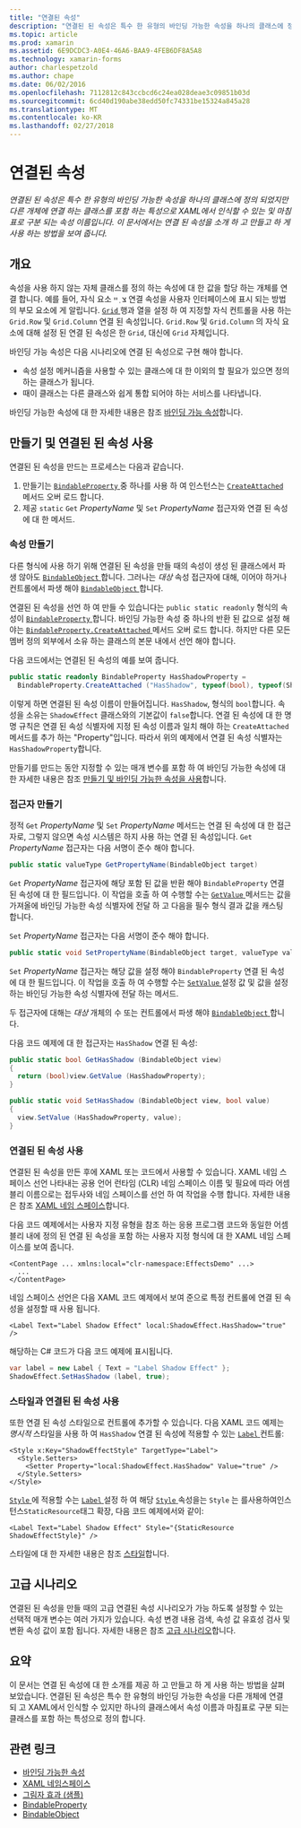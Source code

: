 ```yaml
---
title: "연결된 속성"
description: "연결된 된 속성은 특수 한 유형의 바인딩 가능한 속성을 하나의 클래스에 정의 되었지만 다른 개체에 연결 하는 클래스를 포함 하는 특성으로 XAML에서 인식할 수 있는 및 마침표로 구분 되는 속성 이름입니다. 이 문서에서는 연결 된 속성을 소개 하 고 만들고 하 게 사용 하는 방법을 보여 줍니다."
ms.topic: article
ms.prod: xamarin
ms.assetid: 6E9DCDC3-A0E4-46A6-BAA9-4FEB6DF8A5A8
ms.technology: xamarin-forms
author: charlespetzold
ms.author: chape
ms.date: 06/02/2016
ms.openlocfilehash: 7112812c843ccbcd6c24ea028deae3c09851b03d
ms.sourcegitcommit: 6cd40d190abe38edd50fc74331be15324a845a28
ms.translationtype: MT
ms.contentlocale: ko-KR
ms.lasthandoff: 02/27/2018
---
```

# <a name="attached-properties"></a>연결된 속성

_연결된 된 속성은 특수 한 유형의 바인딩 가능한 속성을 하나의 클래스에 정의 되었지만 다른 개체에 연결 하는 클래스를 포함 하는 특성으로 XAML에서 인식할 수 있는 및 마침표로 구분 되는 속성 이름입니다. 이 문서에서는 연결 된 속성을 소개 하 고 만들고 하 게 사용 하는 방법을 보여 줍니다._

## <a name="overview"></a>개요

속성을 사용 하지 않는 자체 클래스를 정의 하는 속성에 대 한 값을 할당 하는 개체를 연결 합니다. 예를 들어, 자식 요소 צ ְ ײ 연결 속성을 사용자 인터페이스에 표시 되는 방법의 부모 요소에 게 알립니다. [ `Grid` ](https://developer.xamarin.com/api/type/Xamarin.Forms.Grid/) 행과 열을 설정 하 여 지정할 자식 컨트롤을 사용 하는 `Grid.Row` 및 `Grid.Column` 연결 된 속성입니다. `Grid.Row` 및 `Grid.Column` 의 자식 요소에 대해 설정 된 연결 된 속성은 한 `Grid`, 대신에 `Grid` 자체입니다.

바인딩 가능 속성은 다음 시나리오에 연결 된 속성으로 구현 해야 합니다.

- 속성 설정 메커니즘을 사용할 수 있는 클래스에 대 한 이외의 할 필요가 있으면 정의 하는 클래스가 됩니다.
- 때이 클래스는 다른 클래스와 쉽게 통합 되어야 하는 서비스를 나타냅니다.

바인딩 가능한 속성에 대 한 자세한 내용은 참조 [바인딩 가능 속성](~/xamarin-forms/xaml/bindable-properties.md)합니다.

## <a name="creating-and-consuming-an-attached-property"></a>만들기 및 연결된 된 속성 사용

연결된 된 속성을 만드는 프로세스는 다음과 같습니다.

1. 만들기는 [ `BindableProperty` ](https://developer.xamarin.com/api/type/Xamarin.Forms.BindableProperty/) 중 하나를 사용 하 여 인스턴스는 [ `CreateAttached` ](https://developer.xamarin.com/api/member/Xamarin.Forms.BindableProperty.CreateAttached/p/System.String/System.Type/System.Type/System.Object/Xamarin.Forms.BindingMode/Xamarin.Forms.BindableProperty+ValidateValueDelegate/Xamarin.Forms.BindableProperty+BindingPropertyChangedDelegate/Xamarin.Forms.BindableProperty+BindingPropertyChangingDelegate/Xamarin.Forms.BindableProperty+CoerceValueDelegate/Xamarin.Forms.BindableProperty+CreateDefaultValueDelegate/) 메서드 오버 로드 합니다.
1. 제공 `static` `Get` *PropertyName* 및 `Set` *PropertyName* 접근자와 연결 된 속성에 대 한 메서드.

### <a name="creating-a-property"></a>속성 만들기

다른 형식에 사용 하기 위해 연결된 된 속성을 만들 때의 속성이 생성 된 클래스에서 파생 않아도 [ `BindableObject` ](https://developer.xamarin.com/api/type/Xamarin.Forms.BindableObject/)합니다. 그러나는 *대상* 속성 접근자에 대해, 이어야 하거나 컨트롤에서 파생 해야 [ `BindableObject` ](https://developer.xamarin.com/api/type/Xamarin.Forms.BindableObject/)합니다.

연결된 된 속성을 선언 하 여 만들 수 있습니다는 `public static readonly` 형식의 속성이 [ `BindableProperty` ](https://developer.xamarin.com/api/type/Xamarin.Forms.BindableProperty/)합니다. 바인딩 가능한 속성 중 하나의 반환 된 값으로 설정 해야는 [ `BindableProperty.CreateAttached` ](https://developer.xamarin.com/api/member/Xamarin.Forms.BindableProperty.CreateAttached/p/System.String/System.Type/System.Type/System.Object/Xamarin.Forms.BindingMode/Xamarin.Forms.BindableProperty+ValidateValueDelegate/Xamarin.Forms.BindableProperty+BindingPropertyChangedDelegate/Xamarin.Forms.BindableProperty+BindingPropertyChangingDelegate/Xamarin.Forms.BindableProperty+CoerceValueDelegate/Xamarin.Forms.BindableProperty+CreateDefaultValueDelegate/) 메서드 오버 로드 합니다. 하지만 다른 모든 멤버 정의 외부에서 소유 하는 클래스의 본문 내에서 선언 해야 합니다.

다음 코드에서는 연결된 된 속성의 예를 보여 줍니다.

```csharp
public static readonly BindableProperty HasShadowProperty =
  BindableProperty.CreateAttached ("HasShadow", typeof(bool), typeof(ShadowEffect), false);
```

이렇게 하면 연결된 된 속성 이름이 만들어집니다. `HasShadow`, 형식의 `bool`합니다. 속성을 소유는 `ShadowEffect` 클래스와의 기본값이 `false`합니다. 연결 된 속성에 대 한 명명 규칙은 연결 된 속성 식별자에 지정 된 속성 이름과 일치 해야 하는 `CreateAttached` 메서드를 추가 하는 "Property"입니다. 따라서 위의 예제에서 연결 된 속성 식별자는 `HasShadowProperty`합니다.

만들기를 만드는 동안 지정할 수 있는 매개 변수를 포함 하 여 바인딩 가능한 속성에 대 한 자세한 내용은 참조 [만들기 및 바인딩 가능한 속성을 사용](~/xamarin-forms/xaml/bindable-properties.md#consuming-bindable-property)합니다.

### <a name="creating-accessors"></a>접근자 만들기

정적 `Get` *PropertyName* 및 `Set` *PropertyName* 메서드는 연결 된 속성에 대 한 접근자로, 그렇지 않으면 속성 시스템은 하지 사용 하는 연결 된 속성입니다. `Get` *PropertyName* 접근자는 다음 서명이 준수 해야 합니다.

```csharp
public static valueType GetPropertyName(BindableObject target)
```

`Get` *PropertyName* 접근자에 해당 포함 된 값을 반환 해야 `BindableProperty` 연결 된 속성에 대 한 필드입니다. 이 작업을 호출 하 여 수행할 수는 [ `GetValue` ](https://developer.xamarin.com/api/member/Xamarin.Forms.BindableObject.GetValue/p/Xamarin.Forms.BindableProperty/) 메서드는 값을 가져올에 바인딩 가능한 속성 식별자에 전달 하 고 다음을 필수 형식 결과 값을 캐스팅 합니다.

`Set` *PropertyName* 접근자는 다음 서명이 준수 해야 합니다.

```csharp
public static void SetPropertyName(BindableObject target, valueType value)
```

`Set` *PropertyName* 접근자는 해당 값을 설정 해야 `BindableProperty` 연결 된 속성에 대 한 필드입니다. 이 작업을 호출 하 여 수행할 수는 [ `SetValue` ](https://developer.xamarin.com/api/member/Xamarin.Forms.BindableObject.SetValue/p/Xamarin.Forms.BindableProperty/System.Object/) 설정 값 및 값을 설정 하는 바인딩 가능한 속성 식별자에 전달 하는 메서드.

두 접근자에 대해는 *대상* 개체의 수 또는 컨트롤에서 파생 해야 [ `BindableObject` ](https://developer.xamarin.com/api/type/Xamarin.Forms.BindableObject/)합니다.

다음 코드 예제에 대 한 접근자는 `HasShadow` 연결 된 속성:

```csharp
public static bool GetHasShadow (BindableObject view)
{
  return (bool)view.GetValue (HasShadowProperty);
}

public static void SetHasShadow (BindableObject view, bool value)
{
  view.SetValue (HasShadowProperty, value);
}
```

### <a name="consuming-an-attached-property"></a>연결된 된 속성 사용

연결된 된 속성을 만든 후에 XAML 또는 코드에서 사용할 수 있습니다. XAML 네임 스페이스 선언 나타내는 공용 언어 런타임 (CLR) 네임 스페이스 이름 및 필요에 따라 어셈블리 이름으로는 접두사와 네임 스페이스를 선언 하 여 작업을 수행 합니다. 자세한 내용은 참조 [XAML 네임 스페이스](~/xamarin-forms/xaml/namespaces.md)합니다.

다음 코드 예제에서는 사용자 지정 유형을 참조 하는 응용 프로그램 코드와 동일한 어셈블리 내에 정의 된 연결 된 속성을 포함 하는 사용자 지정 형식에 대 한 XAML 네임 스페이스를 보여 줍니다.

```xaml
<ContentPage ... xmlns:local="clr-namespace:EffectsDemo" ...>
  ...
</ContentPage>
```

네임 스페이스 선언은 다음 XAML 코드 예제에서 보여 준으로 특정 컨트롤에 연결 된 속성을 설정할 때 사용 됩니다.

```xaml
<Label Text="Label Shadow Effect" local:ShadowEffect.HasShadow="true" />
```

해당하는 C# 코드가 다음 코드 예제에 표시됩니다.

```csharp
var label = new Label { Text = "Label Shadow Effect" };
ShadowEffect.SetHasShadow (label, true);
```

### <a name="consuming-an-attached-property-with-a-style"></a>스타일과 연결된 된 속성 사용

또한 연결 된 속성 스타일으로 컨트롤에 추가할 수 있습니다. 다음 XAML 코드 예제는 *명시적* 스타일을 사용 하 여 `HasShadow` 연결 된 속성에 적용할 수 있는 [ `Label` ](https://developer.xamarin.com/api/type/Xamarin.Forms.Label/) 컨트롤:

```xaml
<Style x:Key="ShadowEffectStyle" TargetType="Label">
  <Style.Setters>
    <Setter Property="local:ShadowEffect.HasShadow" Value="true" />
  </Style.Setters>
</Style>
```

[ `Style` ](https://developer.xamarin.com/api/type/Xamarin.Forms.Style/) 에 적용할 수는 [ `Label` ](https://developer.xamarin.com/api/type/Xamarin.Forms.Label/) 설정 하 여 해당 [ `Style` ](https://developer.xamarin.com/api/property/Xamarin.Forms.VisualElement.Style/) 속성을는 `Style` 는 를사용하여인스턴스`StaticResource`태그 확장, 다음 코드 예제에서와 같이:

```xaml
<Label Text="Label Shadow Effect" Style="{StaticResource ShadowEffectStyle}" />
```

스타일에 대 한 자세한 내용은 참조 [스타일](~/xamarin-forms/user-interface/styles/index.md)합니다.

## <a name="advanced-scenarios"></a>고급 시나리오

연결된 된 속성을 만들 때의 고급 연결된 속성 시나리오가 가능 하도록 설정할 수 있는 선택적 매개 변수는 여러 가지가 있습니다. 속성 변경 내용 검색, 속성 값 유효성 검사 및 변환 속성 값이 포함 됩니다. 자세한 내용은 참조 [고급 시나리오](~/xamarin-forms/xaml/bindable-properties.md#advanced)합니다.

## <a name="summary"></a>요약

이 문서는 연결 된 속성에 대 한 소개를 제공 하 고 만들고 하 게 사용 하는 방법을 살펴보았습니다. 연결된 된 속성은 특수 한 유형의 바인딩 가능한 속성을 다른 개체에 연결 되 고 XAML에서 인식할 수 있지만 하나의 클래스에서 속성 이름과 마침표로 구분 되는 클래스를 포함 하는 특성으로 정의 합니다.


## <a name="related-links"></a>관련 링크

- [바인딩 가능한 속성](~/xamarin-forms/xaml/bindable-properties.md)
- [XAML 네임스페이스](~/xamarin-forms/xaml/namespaces.md)
- [그림자 효과 (샘플)](https://developer.xamarin.com/samples/xamarin-forms/effects/shadoweffect/)
- [BindableProperty](https://developer.xamarin.com/api/type/Xamarin.Forms.BindableProperty/)
- [BindableObject](https://developer.xamarin.com/api/type/Xamarin.Forms.BindableObject/)
